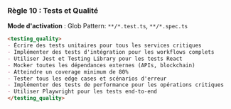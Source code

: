 ### Règle 10 : Tests et Qualité
**Mode d'activation** : Glob Pattern: `**/*.test.ts`, `**/*.spec.ts`

```markdown
<testing_quality>
- Écrire des tests unitaires pour tous les services critiques
- Implémenter des tests d'intégration pour les workflows complets
- Utiliser Jest et Testing Library pour les tests React
- Mocker toutes les dépendances externes (APIs, blockchain)
- Atteindre un coverage minimum de 80%
- Tester tous les edge cases et scénarios d'erreur
- Implémenter des tests de performance pour les opérations critiques
- Utiliser Playwright pour les tests end-to-end
</testing_quality>
```